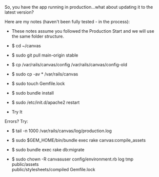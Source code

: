 So, you have the app running in production...what about updating it to the latest version?

Here are my notes (haven't been fully tested - in the process):

* These notes assume you followed the Production Start and we will use the same folder structure.

* $ cd ~/canvas

* $ sudo git pull main-origin stable

* $ cp /var/rails/canvas/config /var/rails/canvas/config-old

* $ sudo cp -av * /var/rails/canvas

* $ sudo touch Gemfile.lock

* $ sudo bundle install

* $ sudo /etc/init.d/apache2 restart

* Try It
 

Errors? Try:
* $ tail -n 1000 /var/rails/canvas/log/production.log

* $ sudo $GEM_HOME/bin/bundle exec rake canvas:compile_assets

* $ sudo bundle exec rake db:migrate

* $ sudo chown -R canvasuser config/environment.rb log tmp public/assets \
                                                                public/stylesheets/compiled Gemfile.lock